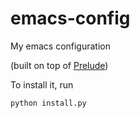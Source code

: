 emacs-config
============

My emacs configuration

(built on top of [Prelude](https://github.com/bbatsov/prelude))

To install it, run

    python install.py
